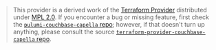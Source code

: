 > This provider is a derived work of the [Terraform Provider](https://github.com/terraform-providers/terraform-provider-couchbase-capella)
> distributed under [MPL 2.0](https://www.mozilla.org/en-US/MPL/2.0/). If you encounter a bug or missing feature,
> first check the [`pulumi-couchbase-capella` repo](/issues); however, if that doesn't turn up anything,
> please consult the source [`terraform-provider-couchbase-capella` repo](https://github.com/terraform-providers/terraform-provider-couchbase-capella/issues).
